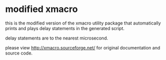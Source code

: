 # modified xmacro

this is the modified version of the xmacro utility package that automatically prints and plays delay statements in the generated script.

delay statements are to the nearest microsecond.

please view http://xmacro.sourceforge.net/ for original documentation and source code. 

